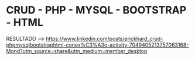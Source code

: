 #  CRUD - PHP - MYSQL -  BOOTSTRAP - HTML 

RESULTADO --> https://www.linkedin.com/posts/erickhard_crud-phpmysqlbootstraphtml-conex%C3%A3o-activity-7049405213757063168-Mond?utm_source=share&utm_medium=member_desktop
